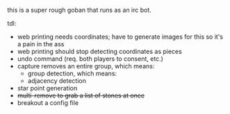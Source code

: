 this is a super rough goban that runs as an irc bot. 

tdl:

* web printing needs coordinates; have to generate images for this so it's a pain in the ass
* web printing should stop detecting coordinates as pieces
* undo command (req. both players to consent, etc.)
* capture removes an entire group, which means:
	* group detection, which means:
	* adjacency detection
* star point generation
* ~~multi-remove to grab a list of stones at once~~
* breakout a config file
